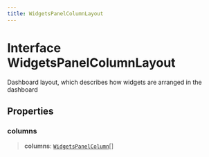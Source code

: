 ```yaml
---
title: WidgetsPanelColumnLayout
---
```


# Interface WidgetsPanelColumnLayout

Dashboard layout, which describes how widgets are arranged in the dashboard

## Properties

### columns

> **columns**: [`WidgetsPanelColumn`](interface.WidgetsPanelColumn.md)[]
